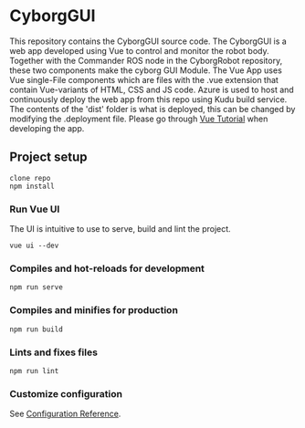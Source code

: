 # CyborgGUI

This repository contains the CyborgGUI source code. The CyborgGUI is a web app developed using Vue to control and monitor the robot body. Together with the Commander ROS node in the CyborgRobot repository, these two components make the cyborg GUI Module. The Vue App uses Vue single-File components which are files with the .vue extension that contain Vue-variants of HTML, CSS and JS code. Azure is used to host and continuously deploy the web app from this repo using Kudu build service. The contents of the 'dist' folder is what is deployed, this can be changed by modifying the .deployment file. Please go through [Vue Tutorial](https://vuejs.org/v2/guide/) when developing the app.


## Project setup
```
clone repo
npm install
```
### Run Vue UI
The UI is intuitive to use to serve, build and lint the project.
```
vue ui --dev
```
### Compiles and hot-reloads for development
```
npm run serve
```
### Compiles and minifies for production
```
npm run build
```
### Lints and fixes files
```
npm run lint
```

### Customize configuration
See [Configuration Reference](https://cli.vuejs.org/config/).
